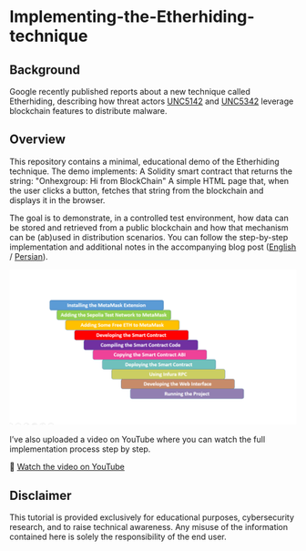# Implementing-the-Etherhiding-technique

## Background
Google recently published reports about a new technique called Etherhiding, describing how threat actors [UNC5142](https://onhexgroup.ir/unc5142-etherhiding-blockchain/) and [UNC5342](https://cloud.google.com/blog/topics/threat-intelligence/dprk-adopts-etherhiding) leverage blockchain features to distribute malware.

## Overview

This repository contains a minimal, educational demo of the Etherhiding technique. The demo implements: A Solidity smart contract that returns the string: "Onhexgroup: Hi from BlockChain"
A simple HTML page that, when the user clicks a button, fetches that string from the blockchain and displays it in the browser.

The goal is to demonstrate, in a controlled test environment, how data can be stored and retrieved from a public blockchain and how that mechanism can be (ab)used in distribution scenarios.
You can follow the step-by-step implementation and additional notes in the accompanying blog post ([English](https://medium.com/@onhexgroup/implementing-the-etherhiding-technique-438979758593) / [Persian](https://onhexgroup.ir/implementing-etherhiding-technique/)).

![Demo](./Implementation-Etherhiding.PNG)

I’ve also uploaded a video on YouTube where you can watch the full implementation process step by step.

🎥 [Watch the video on YouTube](https://youtu.be/QrZuMiXOAV0)

## Disclaimer
This tutorial is provided exclusively for educational purposes, cybersecurity research, and to raise technical awareness. Any misuse of the information contained here is solely the responsibility of the end user.

